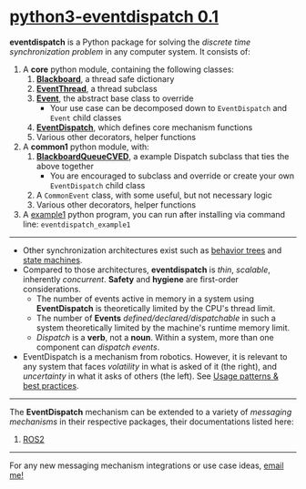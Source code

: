 # [python3-eventdispatch 0.1](https://github.com/cyan-at/eventdispatch)

**eventdispatch** is a Python package for solving the *discrete time synchronization problem* in any computer system. It consists of:

1. A **core** python module, containing the following classes:
    1. **[Blackboard](classes.md#blackboard)**, a thread safe dictionary
    2. **[EventThread](classes.md#eventthread)**, a thread subclass
    3. **[Event](classes.md#event)**, the abstract base class to override
        * Your use case can be decomposed down to `EventDispatch` and `Event` child classes
    4. **[EventDispatch](classes.md#eventdispatch)**, which defines core mechanism functions
    5. Various other decorators, helper functions
2. A **common1** python module, with:
    1. **[BlackboardQueueCVED](classes.md#blackboardqueuecved)**, a example Dispatch subclass that ties the above together
        * You are encouraged to subclass and override or create your own `EventDispatch` child class
    2. A `CommonEvent` class, with some useful, but not necessary logic
    3. Various other decorators, helper functions
3. A <a href="https://github.com/cyan-at/eventdispatch/blob/main/python3/eventdispatch/eventdispatch/example1.py" target="_blank">example1</a> python program, you can run after installing via command line: `eventdispatch_example1`

---

* Other synchronization architectures exist such as <a href="https://en.wikipedia.org/wiki/Behavior_tree_(artificial_intelligence,_robotics_and_control)" target="_blank">behavior trees</a> and <a href="https://en.wikipedia.org/wiki/Finite-state_machine" target="_blank">state machines</a>.
* Compared to those architectures, **eventdispatch** is *thin*, *scalable*, inherently *concurrent*. **Safety** and **hygiene** are first-order considerations.
    * The number of events active in memory in a system using **EventDispatch** is theoretically limited by the CPU's thread limit.
    * The number of **Events** *defined/declared/dispatchable* in such a system theoretically limited by the machine's runtime memory limit.
    * *Dispatch* is a **verb**, not a **noun**. Within a system, more than one component can *dispatch events*.
* EventDispatch is a mechanism from robotics. However, it is relevant to any system that faces *volatility* in what is asked of it (the right), and *uncertainty* in what it asks of others (the left).  See [Usage patterns & best practices](usage.md).

---

The **EventDispatch** mechanism can be extended to a variety of *messaging mechanisms* in their respective packages, their documentations listed here:

1. [ROS2](https://eventdispatch-ros2.readthedocs.io/en/latest/)

---

For any new messaging mechanism integrations or use case ideas, <a href="mailto:cyanatg@gmail.com">email me!</a>